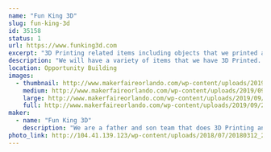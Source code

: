 ```yaml
---
name: "Fun King 3D"
slug: fun-king-3d
id: 35158
status: 1
url: https://www.funking3d.com
excerpt: "3D Printing related items including objects that we printed as well as the printers. We will be displaying the FK-1 for the first time in public!! The FK-1 is a 1200x400x475mm home designed and built 3D Printer! Come see this monster!"
description: "We will have a variety of items that we have 3D Printed. We will also have a couple of printers on display. The FK-1 will be the center piece of our display this year and it is the first time it will be seen in public. This project was over 8 months in the making and it is a sight to see. With a build capacity of 1200x400x475mm it has the potential to build some amazing things."
location: Opportunity Building
images:
  - thumbnail: http://www.makerfaireorlando.com/wp-content/uploads/2019/09/20181111_111609.jpg
    medium: http://www.makerfaireorlando.com/wp-content/uploads/2019/09/20181111_111609.jpg
    large: http://www.makerfaireorlando.com/wp-content/uploads/2019/09/20181111_111609.jpg
    full: http://www.makerfaireorlando.com/wp-content/uploads/2019/09/20181111_111609.jpg
maker:
  - name: "Fun King 3D"
    description: "We are a father and son team that does 3D Printing and Electronic Projects on YouTube. We love to learn, and teach what we learn."
photo_link: http://104.41.139.123/wp-content/uploads/2018/07/20180312_200118-1024x576.jpg
---
```

